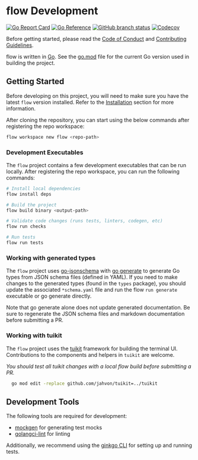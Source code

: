 # flow Development

[![Go Report Card](https://goreportcard.com/badge/github.com/jahvon/flow)](https://goreportcard.com/report/github.com/jahvon/flow)
[![Go Reference](https://pkg.go.dev/badge/github.com/jahvon/flow.svg)](https://pkg.go.dev/github.com/jahvon/flow)
[![GitHub branch status](https://img.shields.io/github/checks-status/jahvon/flow/main)](https://github.com/jahvon/flow/actions?query=branch%3Amain)
[![Codecov](https://img.shields.io/codecov/c/github/jahvon/flow)](https://app.codecov.io/gh/jahvon/flow)

Before getting started, please read the [Code of Conduct](../.github/CODE_OF_CONDUCT.md) and [Contributing Guidelines](../.github/CONTRIBUTING.md).

flow is written in [Go](https://golang.org/). See the [go.mod](../go.mod) file for the current Go version used in 
building the project.

## Getting Started

Before developing on this project, you will need to make sure you have the latest `flow` version installed.
Refer to the [Installation](../README.md#installation) section for more information.

After cloning the repository, you can start using the below commands after registering the repo workspace:

```sh
flow workspace new flow <repo-path>
```

### Development Executables

The `flow` project contains a few development executables that can be run locally. After registering the repo
workspace, you can run the following commands:

```sh
# Install local dependencies
flow install deps

# Build the project
flow build binary <output-path>

# Validate code changes (runs tests, linters, codegen, etc)
flow run checks

# Run tests
flow run tests
```

### Working with generated types

The `flow` project uses [go-jsonschema](github.com/atombender/go-jsonschema) with [go generate](https://blog.golang.org/generate) 
to generate Go types from JSON schema files (defined in YAML). If you need to make changes to the generated types 
(found in the `types` package), you should update the associated `*schema.yaml` file and run the flow `run generate` executable
or go generate directly.

Note that go generate alone does not update generated documentation. 
Be sure to regenerate the JSON schema files and markdown documentation before submitting a PR.

### Working with tuikit

The `flow` project uses the [tuikit](tuikit.md) framework for building the terminal UI.
Contributions to the components and helpers in `tuikit` are welcome.

_You should test all tuikit changes with a local flow build before submitting a PR._
    
```sh
  go mod edit -replace github.com/jahvon/tuikit=../tuikit
```

## Development Tools

The following tools are required for development:

- [mockgen](https://github.com/uber-go/mock) for generating test mocks
- [golangci-lint](https://golangci-lint.run/) for linting

Additionally, we recommend using the [ginkgo CLI](https://onsi.github.io/ginkgo/#ginkgo-cli-overview) for setting up and running tests.

